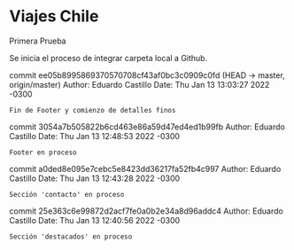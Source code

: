 # Viajes Chile
Primera Prueba

Se inicia el proceso de integrar carpeta local a Github.


commit ee05b8995869370570708cf43af0bc3c0909c0fd (HEAD -> master, origin/master)
Author: Eduardo Castillo
Date:   Thu Jan 13 13:03:27 2022 -0300

    Fin de Footer y comienzo de detalles finos

commit 3054a7b505822b6cd463e86a59d47ed4ed1b99fb
Author: Eduardo Castillo 
Date:   Thu Jan 13 12:48:53 2022 -0300

    Footer en proceso

commit a0ded8e095e7cebc5e8423dd36217fa52fb4c997
Author: Eduardo Castillo
Date:   Thu Jan 13 12:43:28 2022 -0300

    Sección 'contacto' en proceso

commit 25e363c6e99872d2acf7fe0a0b2e34a8d96addc4
Author: Eduardo Castillo
Date:   Thu Jan 13 12:40:56 2022 -0300

    Sección 'destacados' en proceso
